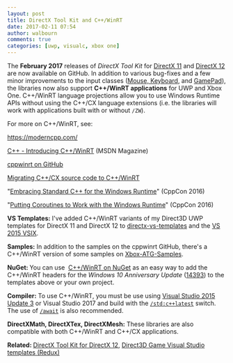 ```yaml
---
layout: post
title: DirectX Tool Kit and C++/WinRT
date: 2017-02-11 07:54
author: walbourn
comments: true
categories: [uwp, visualc, xbox one]
---
```

The <strong>February 2017</strong> releases of <em>DirectX Tool Kit</em> for <a href="https://github.com/Microsoft/DirectXTK/releases">DirectX 11</a> and <a href="https://github.com/Microsoft/DirectXTK12/releases">DirectX 12</a> are now available on GitHub. In addition to various bug-fixes and a few minor improvements to the input classes (<a href="https://walbourn.github.io/directx-tool-kit-keyboard-and-mouse-support/">Mouse, Keyboard</a>, and <a href="https://walbourn.github.io/directx-tool-kit-now-with-gamepads/">GamePad</a>), the libraries now also support <strong>C++/WinRT applications</strong> for UWP and Xbox One. C++/WinRT language projections allow you to use Windows Runtime APIs without using the C++/CX language extensions (i.e. the libraries will work with applications built with or without <code>/ZW</code>).

For more on C++/WinRT, see:

<a href="https://moderncpp.com/">https://moderncpp.com/</a>

<a href="https://msdn.microsoft.com/en-us/magazine/mt745094.aspx">C++ - Introducing C++/WinRT</a> (MSDN Magazine)

<a href="https://github.com/Microsoft/cppwinrt">cppwinrt on GitHub</a>

<a href="https://github.com/Microsoft/cppwinrt/blob/master/Docs/Migrating%20C%2B%2B%20CX%20source%20code%20to%20C%2B%2B%20WinRT.md">Migrating C++/CX source code to C++/WinRT</a>

"<a href="https://www.youtube.com/watch?v=lm4IwfiJ3EU">Embracing Standard C++ for the Windows Runtime</a>" (CppCon 2016)

"<a href="https://www.youtube.com/watch?v=v0SjumbIips">Putting Coroutines to Work with the Windows Runtime</a>" (CppCon 2016)

<strong>VS Templates:</strong> I've added C++/WinRT variants of my Direct3D UWP templates for DirectX 11 and DirectX 12 to <a href="https://github.com/walbourn/directx-vs-templates">directx-vs-templates</a> and the <a href="https://github.com/walbourn/directx-vs-templates/releases">VS 2015 VSIX</a>.

<strong>Samples:</strong> In addition to the samples on the cppwinrt GitHub, there's a C++/WinRT version of some samples on <a href="https://github.com/Microsoft/Xbox-ATG-Samples">Xbox-ATG-Samples</a>.

<strong>NuGet: </strong>You can use  <a href="https://www.nuget.org/packages/cppwinrt/">C++/WinRT on NuGet</a> as an easy way to add the C++/WinRT headers for the <em>Windows 10 Anniversary Update</em> (<a href="https://walbourn.github.io/windows-10-anniversary-update-sdk/">14393</a>) to the templates above or your own project.

<strong>Compiler:</strong> To use C++/WinRT, you must be use using <a href="https://walbourn.github.io/visual-studio-2015-update-3/">Visual Studio 2015 Update 3</a> or Visual Studio 2017 and build with the <a href="https://devblogs.microsoft.com/cppblog/permissive-switch/"><code>/std:c++latest</code></a> switch. The use of <a href="https://devblogs.microsoft.com/cppblog/using-c-coroutines-to-simplify-async-uwp-code/"><code>/await</code></a> is also recommended.

<strong>DirectXMath, DirectXTex, DirectXMesh:</strong> These libraries are also compatible with both C++/WinRT and C++/CX applications.

<strong>Related: </strong><a href="https://walbourn.github.io/directx-tool-kit-for-directx-12/">DirectX Tool Kit for DirectX 12</a>, <a href="https://walbourn.github.io/direct3d-game-visual-studio-templates-redux/">Direct3D Game Visual Studio templates (Redux)</a>
